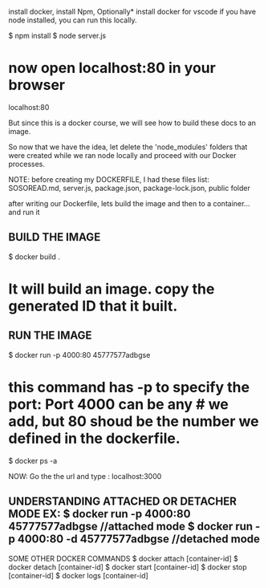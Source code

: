 install docker, install Npm, Optionally* install docker for vscode
if you have node installed, you can run this locally.

$ npm install
$ node server.js 

# now open localhost:80 in your browser
   localhost:80

But since this is a docker course, we will see how to build these docs to an image.

So now that we have the idea, let delete the 'node_modules' folders that were created while we ran node locally and proceed with our Docker processes.

NOTE: before creating my DOCKERFILE, I had these files list: SOSOREAD.md, server.js, package.json, package-lock.json, public folder


after writing our Dockerfile, lets build the image and then to a container... and run it

## BUILD THE IMAGE
$ docker build .
# It will build an image. copy the generated ID that it built.

## RUN THE IMAGE
$ docker run -p 4000:80 45777577adbgse
# this command has -p to specify the port: Port 4000 can be any # we add, but 80 shoud be the number we defined in the dockerfile.

$ docker ps -a 

NOW: Go the the url and type : localhost:3000


UNDERSTANDING ATTACHED OR DETACHER MODE
EX:
$ docker run -p 4000:80 45777577adbgse     //attached mode
$ docker run -p 4000:80 -d 45777577adbgse  //detached mode
---
SOME OTHER DOCKER COMMANDS
$ docker attach [container-id]
$ docker detach [container-id]
$ docker start [container-id]
$ docker stop [container-id]
$ docker logs [container-id]





